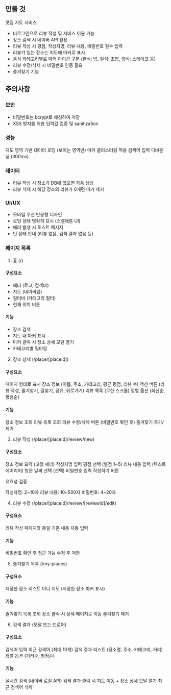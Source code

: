 ## 만들 것

맛집 지도 서비스

- 비로그인으로 리뷰 작성 및 서비스 이용 가능
- 장소 검색 시 네이버 API 활용
- 리뷰 작성 시 평점, 작성자명, 리뷰 내용, 비밀번호 필수 입력
- 리뷰가 있는 장소는 지도에 마커로 표시
- 음식 카테고리별로 마커 아이콘 구분 (한식: 밥, 일식: 초밥, 양식: 스테이크 등)
- 리뷰 수정/삭제 시 비밀번호 인증 필요
- 즐겨찾기 기능

## 주의사항

### 보안

- 비밀번호는 bcrypt로 해싱하여 저장
- XSS 방지를 위한 입력값 검증 및 sanitization

### 성능

지도 영역 기반 데이터 로딩 (보이는 영역만)
마커 클러스터링 적용
검색어 입력 디바운싱 (300ms)

### 데이터

- 리뷰 작성 시 장소가 DB에 없으면 자동 생성
- 리뷰 삭제 시 해당 장소의 리뷰가 0개면 마커 제거

### UI/UX

- 모바일 우선 반응형 디자인
- 로딩 상태 명확히 표시 (스켈레톤 UI)
- 에러 발생 시 토스트 메시지
- 빈 상태 안내 (리뷰 없음, 검색 결과 없음 등)

### 페이지 목록

1. 홈 (/)

#### 구성요소

- 헤더 (로고, 검색바)
- 지도 (네이버맵)
- 필터바 (카테고리 필터)
- 현재 위치 버튼

#### 기능

- 장소 검색
- 지도 내 마커 표시
- 마커 클릭 시 장소 상세 모달 열기
- 카테고리별 필터링

2. 장소 상세 (/place/[placeId])

#### 구성요소

페이지 형태로 표시
장소 정보 (이름, 주소, 카테고리, 평균 평점, 리뷰 수)
액션 버튼 (리뷰 작성, 즐겨찾기, 길찾기, 공유, 뒤로가기)
리뷰 목록 (무한 스크롤)
정렬 옵션 (최신순, 평점순)

#### 기능

장소 정보 조회
리뷰 목록 조회
리뷰 수정/삭제 버튼 (비밀번호 확인 후)
즐겨찾기 추가/제거

3. 리뷰 작성 (/place/[placeId]/review/new)

#### 구성요소

장소 정보 요약 (고정 헤더)
작성자명 입력
평점 선택 (별점 1~5)
리뷰 내용 입력 (텍스트 에어리어)
방문 날짜 선택 (선택)
비밀번호 입력
작성하기 버튼

유효성 검증

작성자명: 2~10자
리뷰 내용: 10~500자
비밀번호: 4~20자

4. 리뷰 수정 (/place/[placeId]/review/[reviewId]/edit)

#### 구성요소

리뷰 작성 페이지와 동일
기존 내용 자동 입력

#### 기능

비밀번호 확인 후 접근 가능
수정 후 저장

5. 즐겨찾기 목록 (/my-places)

#### 구성요소

저장한 장소 리스트
미니 지도 (저장한 장소 마커 표시)

#### 기능

즐겨찾기 목록 조회
장소 클릭 시 상세 페이지로 이동
즐겨찾기 제거

6. 검색 결과 (모달 또는 드로어)

#### 구성요소

검색어 입력
최근 검색어 (최대 10개)
검색 결과 리스트 (장소명, 주소, 카테고리, 거리)
정렬 옵션 (거리순, 평점순)

#### 기능

실시간 검색 (네이버 로컬 API)
검색 결과 클릭 시 지도 이동 + 장소 상세 모달 열기
최근 검색어 삭제
